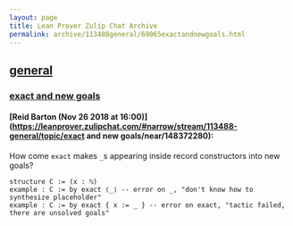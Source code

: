 ```yaml
---
layout: page
title: Lean Prover Zulip Chat Archive 
permalink: archive/113488general/69065exactandnewgoals.html
---
```


## [general](index.html)
### [exact and new goals](69065exactandnewgoals.html)

#### [Reid Barton (Nov 26 2018 at 16:00)](https://leanprover.zulipchat.com/#narrow/stream/113488-general/topic/exact and new goals/near/148372280):
How come `exact` makes `_`s appearing inside record constructors into new goals?
```lean
structure C := (x : ℕ)
example : C := by exact ⟨_⟩ -- error on _, "don't know how to synthesize placeholder"
example : C := by exact { x := _ } -- error on exact, "tactic failed, there are unsolved goals"
```

